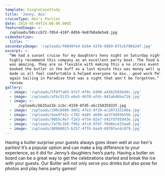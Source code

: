 ```yaml
---
template: SingleCaseStudy
title: 'Jenny, Aus'
cruiseType: Hen's Parties
date: 2018-05-04T14:00:00.000Z
featuredImage: >-
  /uploads/b0cccb72-7054-410f-8d56-9e87b0a9e5e8.jpg
videoSection:
  title: ''
secondaryImage: '/uploads/f6049fe4-b264-43f8-9db9-875cb700424f.jpg'
excerpt: >-
  “We had a sunset cruise for my daughters hens night on Saturday night. I can
  highly recommend this company as an excellent party boat. The food & service
  was amazing. They are so flexible with making this a no stress event. We
  booked the butler in the buff as a last minute this was money well spent he
  made us all feel comfortable & helped everyone to mix...good work Pete. Thanks
  again Sailing in Paradise that was a night that won't be forgotten.” Facebook
  review 
gallery:
  - image: '/uploads/5f0ffa03-97e7-4f0c-b300-a43b2503bd4c.jpg'
  - image: '/uploads/afbc5133-e6e5-4678-afdc-045ab46ba716.jpg'
  - image: >-
      /uploads/bb25a21b-1cbc-4159-8fd5-a5c15835933f.jpg
  - image: '/uploads/290c6890-9dd1-47e3-8f39-ec207333140a.jpg'
  - image: '/uploads/baedf42c-c782-4a85-ab94-ae3f4d93b556.jpg'
  - image: '/uploads/90b5c4e7-f2e3-4754-82e7-d42fd793d43e.jpg'
  - image: '/uploads/7a79c1b9-f961-4fcd-9fd7-f0d8ece33aa0.jpg'
  - image: '/uploads/889b9013-b257-4ff6-baa9-6970facdc879.jpg'
---
```

Having a butler surprise your guests always goes down well at our hen's parties! It’s a popular option and can make a big difference to your experience, as it did for Jenny’s daughters hen’s party. Having a butler on board can be a great way to get the celebrations started and break the ice with your guests. Our Butler will not only serve you drinks but also pose for photos and play hens party games!

